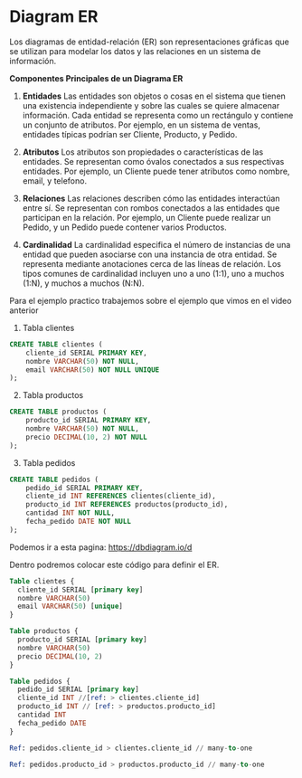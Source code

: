 # Diagram ER
Los diagramas de entidad-relación (ER) son representaciones gráficas que se utilizan para modelar los datos y las relaciones en un sistema de información. 

**Componentes Principales de un Diagrama ER**

1. **Entidades**
Las entidades son objetos o cosas en el sistema que tienen una existencia independiente y sobre las cuales se quiere almacenar información. Cada entidad se representa como un rectángulo y contiene un conjunto de atributos. Por ejemplo, en un sistema de ventas, entidades típicas podrían ser Cliente, Producto, y Pedido.

2. **Atributos**
Los atributos son propiedades o características de las entidades. Se representan como óvalos conectados a sus respectivas entidades. Por ejemplo, un Cliente puede tener atributos como nombre, email, y telefono.

3. **Relaciones**
Las relaciones describen cómo las entidades interactúan entre sí. Se representan con rombos conectados a las entidades que participan en la relación. Por ejemplo, un Cliente puede realizar un Pedido, y un Pedido puede contener varios Productos.

4. **Cardinalidad**
La cardinalidad especifica el número de instancias de una entidad que pueden asociarse con una instancia de otra entidad. Se representa mediante anotaciones cerca de las líneas de relación. Los tipos comunes de cardinalidad incluyen uno a uno (1:1), uno a muchos (1:N), y muchos a muchos (N:N).

Para el ejemplo practico trabajemos sobre el ejemplo que vimos en el video anterior

1. Tabla clientes
```sql
CREATE TABLE clientes (
    cliente_id SERIAL PRIMARY KEY,
    nombre VARCHAR(50) NOT NULL,
    email VARCHAR(50) NOT NULL UNIQUE
);
```
2. Tabla productos
```sql
CREATE TABLE productos (
    producto_id SERIAL PRIMARY KEY,
    nombre VARCHAR(50) NOT NULL,
    precio DECIMAL(10, 2) NOT NULL
);
```

3. Tabla pedidos
```sql
CREATE TABLE pedidos (
    pedido_id SERIAL PRIMARY KEY,
    cliente_id INT REFERENCES clientes(cliente_id),
    producto_id INT REFERENCES productos(producto_id),
    cantidad INT NOT NULL,
    fecha_pedido DATE NOT NULL
);
```

Podemos ir a esta pagina: https://dbdiagram.io/d

Dentro podremos colocar este código para definir el ER.

```sql
Table clientes {
  cliente_id SERIAL [primary key]
  nombre VARCHAR(50)
  email VARCHAR(50) [unique]
}

Table productos {
  producto_id SERIAL [primary key]
  nombre VARCHAR(50)
  precio DECIMAL(10, 2)
}

Table pedidos {
  pedido_id SERIAL [primary key]
  cliente_id INT //[ref: > clientes.cliente_id]
  producto_id INT // [ref: > productos.producto_id]
  cantidad INT
  fecha_pedido DATE
}

Ref: pedidos.cliente_id > clientes.cliente_id // many-to-one

Ref: pedidos.producto_id > productos.producto_id // many-to-one
```